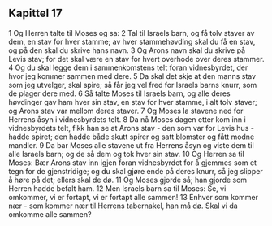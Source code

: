 ## Kapittel 17

1 Og Herren talte til Moses og sa:
2 Tal til Israels barn, og få tolv staver av dem, en stav for hver stamme; av hver stammehøvding skal du få en stav, og på den skal du skrive hans navn.
3 Og Arons navn skal du skrive på Levis stav; for det skal være en stav for hvert overhode over deres stammer.
4 Og du skal legge dem i sammenkomstens telt foran vidnesbyrdet, der hvor jeg kommer sammen med dere.
5 Da skal det skje at den manns stav som jeg utvelger, skal spire; så får jeg vel fred for Israels barns knurr, som de plager dere med.
6 Så talte Moses til Israels barn, og alle deres høvdinger gav ham hver sin stav, en stav for hver stamme, i alt tolv staver; og Arons stav var mellom deres staver.
7 Og Moses la stavene ned for Herrens åsyn i vidnesbyrdets telt.
8 Da nå Moses dagen etter kom inn i vidnesbyrdets telt, fikk han se at Arons stav - den som var for Levis hus - hadde spiret; den hadde både skutt spirer og satt blomster og fått modne mandler.
9 Da bar Moses alle stavene ut fra Herrens åsyn og viste dem til alle Israels barn; og de så dem og tok hver sin stav.
10 Og Herren sa til Moses: Bær Arons stav inn igjen foran vidnesbyrdet for å gjemmes som et tegn for de gjenstridige; og du skal gjøre ende på deres knurr, så jeg slipper å høre på det; ellers skal de dø.
11 Og Moses gjorde så; han gjorde som Herren hadde befalt ham.
12 Men Israels barn sa til Moses: Se, vi omkommer, vi er fortapt, vi er fortapt alle sammen!
13 Enhver som kommer nær - som kommer nær til Herrens tabernakel, han må dø. Skal vi da omkomme alle sammen?
